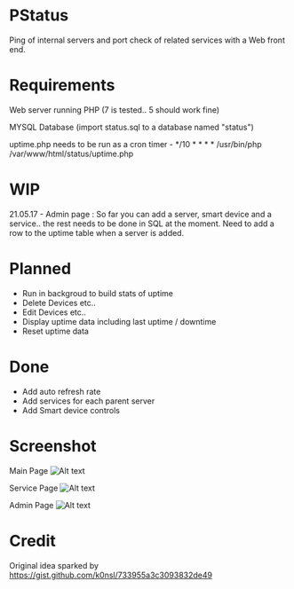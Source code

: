 # PStatus
Ping of internal servers and port check of related services with a Web front end.

# Requirements
Web server running PHP (7 is tested.. 5 should work fine)

MYSQL Database (import status.sql to a database named "status")

uptime.php needs to be run as a cron timer - */10 * * * * /usr/bin/php /var/www/html/status/uptime.php

# WIP

21.05.17 - Admin page : So far you can add a server, smart device and a service.. the rest needs to be done in SQL at the moment.
Need to add a row to the uptime table when a server is added.

# Planned
* Run in backgroud to build stats of uptime
* Delete Devices etc..
* Edit Devices etc..
* Display uptime data including last uptime / downtime
* Reset uptime data


# Done
* Add auto refresh rate
* Add services for each parent server
* Add Smart device controls

# Screenshot

Main Page
![Alt text](/../screenshots/pstatus.png?raw=true "Main Screen")

Service Page
![Alt text](/../screenshots/pstatus2.png?raw=true "Service Screen")

Admin Page
![Alt text](/../screenshots/pstatus3.png?raw=true "Service Screen")

# Credit 
Original idea sparked by https://gist.github.com/k0nsl/733955a3c3093832de49
